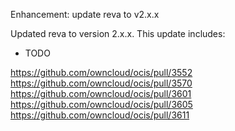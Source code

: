 Enhancement: update reva to v2.x.x

Updated reva to version 2.x.x. This update includes:

* TODO

https://github.com/owncloud/ocis/pull/3552
https://github.com/owncloud/ocis/pull/3570
https://github.com/owncloud/ocis/pull/3601
https://github.com/owncloud/ocis/pull/3605
https://github.com/owncloud/ocis/pull/3611
